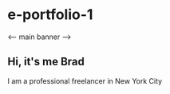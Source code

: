 # e-portfolio-1
<-- main banner -->
    <section class="bgimage" id="home">
        <div class="container-fluid">
            <div class="row">
            <div class="col-lg-12 col-md-12 col-sm-12 col-xs-12 hero-text">
                <h2 class="hero_title">Hi, it's me Brad</h2>
                <p class="hero_desc">I am a professional freelancer in New York City</p>
            </div>
            </div>
        </div>
    </section>



